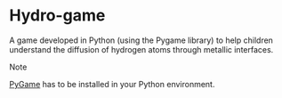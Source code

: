 # Hydro-game

A game developed in Python (using the Pygame library) to help children understand the diffusion of hydrogen atoms through metallic interfaces.

> [!NOTE]
> [PyGame](https://www.pygame.org/docs/) has to be installed in your Python environment.
